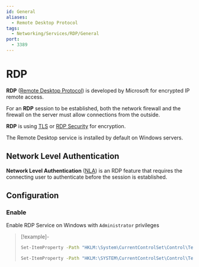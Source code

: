 ```yaml
---
id: General
aliases:
  - Remote Desktop Protocol
tags:
  - Networking/Services/RDP/General
port:
  - 3389
---
```


# RDP

**RDP**
([Remote Desktop Protocol](https://learn.microsoft.com/en-us/troubleshoot/windows-server/remote/understanding-remote-desktop-protocol))
is developed by Microsoft for encrypted IP remote access.

For an **RDP** session to be established, both the network firewall
and the firewall on the server must allow connections from the outside.

**RDP** is using
[TLS](https://en.wikipedia.org/wiki/Transport_Layer_Security)
or
[RDP Security](https://learn.microsoft.com/en-us/openspecs/windows_protocols/ms-rdpbcgr/8e8b2cca-c1fa-456c-8ecb-a82fc60b2322)
for encryption.

The Remote Desktop service is installed by default on Windows servers.

## Network Level Authentication

**Network Level Authentication**
([NLA](https://en.wikipedia.org/wiki/Remote_Desktop_Services#Network_Level_Authentication))
is an RDP feature that requires the connecting user to authenticate
before the session is established.

## Configuration

### Enable

Enable RDP Service on Windows with `Administrator` privileges

> [!example]-
>
> ```sh
> Set-ItemProperty -Path "HKLM:\System\CurrentControlSet\Control\Terminal Server" -Name "fDenyTSConnections" -Value 0
> ```
>
> ```sh
> Set-ItemProperty -Path "HKLM:\SYSTEM\CurrentControlSet\Control\Terminal Server\WinStations\RDP-Tcp" -Name "UserAuthentication" -Value 1
> ```
